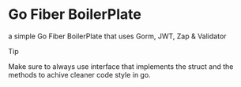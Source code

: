 # Go Fiber BoilerPlate

a simple Go Fiber BoilerPlate that uses Gorm, JWT, Zap & Validator

> [!TIP]
> Make sure to always use interface that implements the struct and the methods to achive cleaner code style in go.
